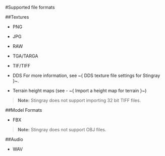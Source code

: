 #Supported file formats

##Textures

- PNG
- JPG
- RAW
- TGA/TARGA
-	TIF/TIFF
- DDS
	For more information, see ~{ DDS texture file settings for Stingray }~.

- Terrain height maps (see - ~{ Import a height map for terrain }~)

> **Note:** Stingray does not support importing 32 bit TIFF files.

##Model Formats
- FBX

> **Note:** Stingray does not support OBJ files.

##Audio

- WAV
